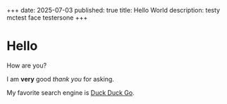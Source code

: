 +++
date: 2025-07-03
published: true
title: Hello World
description: testy mctest face testersone
+++

# Hello

How are you?

I am **very** good _thank you_ for asking.

My favorite search engine is [Duck Duck Go](https://duckduckgo.com).
